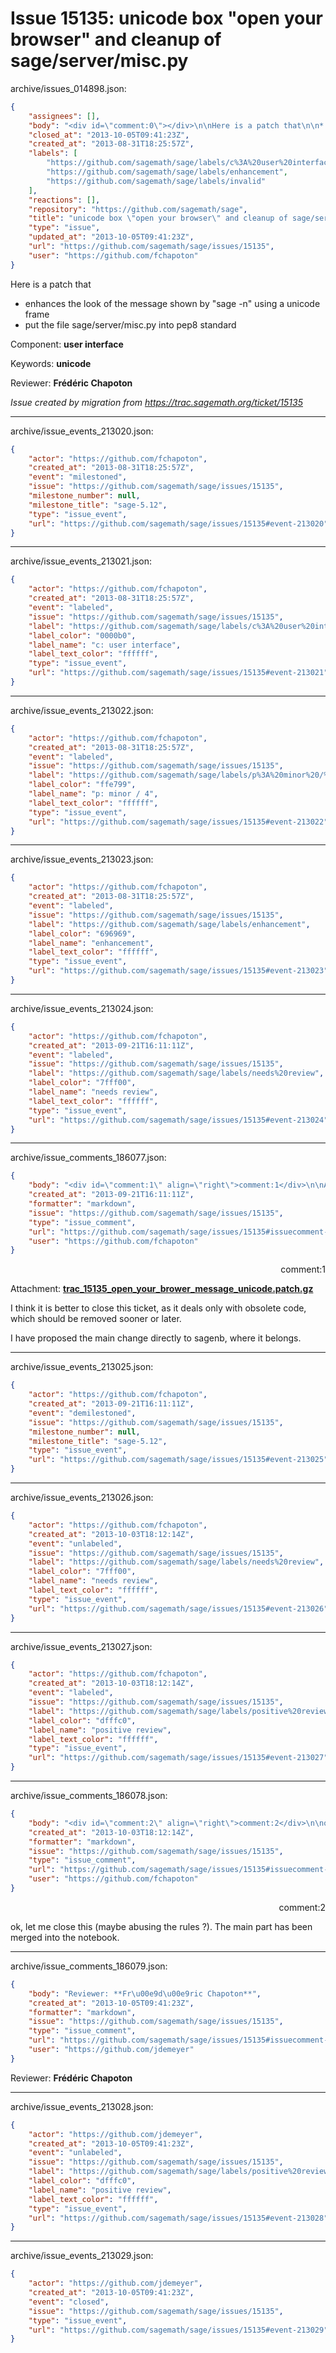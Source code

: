 # Issue 15135: unicode box "open your browser" and cleanup of sage/server/misc.py

archive/issues_014898.json:
```json
{
    "assignees": [],
    "body": "<div id=\"comment:0\"></div>\n\nHere is a patch that\n\n* enhances the look of the message shown by \"sage -n\" using a unicode frame\n* put the file sage/server/misc.py into pep8 standard\n\nComponent: **user interface**\n\nKeywords: **unicode**\n\nReviewer: **Fr\u00e9d\u00e9ric Chapoton**\n\n_Issue created by migration from https://trac.sagemath.org/ticket/15135_\n\n",
    "closed_at": "2013-10-05T09:41:23Z",
    "created_at": "2013-08-31T18:25:57Z",
    "labels": [
        "https://github.com/sagemath/sage/labels/c%3A%20user%20interface",
        "https://github.com/sagemath/sage/labels/enhancement",
        "https://github.com/sagemath/sage/labels/invalid"
    ],
    "reactions": [],
    "repository": "https://github.com/sagemath/sage",
    "title": "unicode box \"open your browser\" and cleanup of sage/server/misc.py",
    "type": "issue",
    "updated_at": "2013-10-05T09:41:23Z",
    "url": "https://github.com/sagemath/sage/issues/15135",
    "user": "https://github.com/fchapoton"
}
```
<div id="comment:0"></div>

Here is a patch that

* enhances the look of the message shown by "sage -n" using a unicode frame
* put the file sage/server/misc.py into pep8 standard

Component: **user interface**

Keywords: **unicode**

Reviewer: **Frédéric Chapoton**

_Issue created by migration from https://trac.sagemath.org/ticket/15135_





---

archive/issue_events_213020.json:
```json
{
    "actor": "https://github.com/fchapoton",
    "created_at": "2013-08-31T18:25:57Z",
    "event": "milestoned",
    "issue": "https://github.com/sagemath/sage/issues/15135",
    "milestone_number": null,
    "milestone_title": "sage-5.12",
    "type": "issue_event",
    "url": "https://github.com/sagemath/sage/issues/15135#event-213020"
}
```



---

archive/issue_events_213021.json:
```json
{
    "actor": "https://github.com/fchapoton",
    "created_at": "2013-08-31T18:25:57Z",
    "event": "labeled",
    "issue": "https://github.com/sagemath/sage/issues/15135",
    "label": "https://github.com/sagemath/sage/labels/c%3A%20user%20interface",
    "label_color": "0000b0",
    "label_name": "c: user interface",
    "label_text_color": "ffffff",
    "type": "issue_event",
    "url": "https://github.com/sagemath/sage/issues/15135#event-213021"
}
```



---

archive/issue_events_213022.json:
```json
{
    "actor": "https://github.com/fchapoton",
    "created_at": "2013-08-31T18:25:57Z",
    "event": "labeled",
    "issue": "https://github.com/sagemath/sage/issues/15135",
    "label": "https://github.com/sagemath/sage/labels/p%3A%20minor%20/%204",
    "label_color": "ffe799",
    "label_name": "p: minor / 4",
    "label_text_color": "ffffff",
    "type": "issue_event",
    "url": "https://github.com/sagemath/sage/issues/15135#event-213022"
}
```



---

archive/issue_events_213023.json:
```json
{
    "actor": "https://github.com/fchapoton",
    "created_at": "2013-08-31T18:25:57Z",
    "event": "labeled",
    "issue": "https://github.com/sagemath/sage/issues/15135",
    "label": "https://github.com/sagemath/sage/labels/enhancement",
    "label_color": "696969",
    "label_name": "enhancement",
    "label_text_color": "ffffff",
    "type": "issue_event",
    "url": "https://github.com/sagemath/sage/issues/15135#event-213023"
}
```



---

archive/issue_events_213024.json:
```json
{
    "actor": "https://github.com/fchapoton",
    "created_at": "2013-09-21T16:11:11Z",
    "event": "labeled",
    "issue": "https://github.com/sagemath/sage/issues/15135",
    "label": "https://github.com/sagemath/sage/labels/needs%20review",
    "label_color": "7fff00",
    "label_name": "needs review",
    "label_text_color": "ffffff",
    "type": "issue_event",
    "url": "https://github.com/sagemath/sage/issues/15135#event-213024"
}
```



---

archive/issue_comments_186077.json:
```json
{
    "body": "<div id=\"comment:1\" align=\"right\">comment:1</div>\n\nAttachment: **[trac_15135_open_your_brower_message_unicode.patch.gz](https://github.com/sagemath/sage/files/ticket15135/trac_15135_open_your_brower_message_unicode.patch.gz)**\n\nI think it is better to close this ticket, as it deals only with obsolete code, which should be removed sooner or later.\n\nI have proposed the main change directly to sagenb, where it belongs.",
    "created_at": "2013-09-21T16:11:11Z",
    "formatter": "markdown",
    "issue": "https://github.com/sagemath/sage/issues/15135",
    "type": "issue_comment",
    "url": "https://github.com/sagemath/sage/issues/15135#issuecomment-186077",
    "user": "https://github.com/fchapoton"
}
```

<div id="comment:1" align="right">comment:1</div>

Attachment: **[trac_15135_open_your_brower_message_unicode.patch.gz](https://github.com/sagemath/sage/files/ticket15135/trac_15135_open_your_brower_message_unicode.patch.gz)**

I think it is better to close this ticket, as it deals only with obsolete code, which should be removed sooner or later.

I have proposed the main change directly to sagenb, where it belongs.



---

archive/issue_events_213025.json:
```json
{
    "actor": "https://github.com/fchapoton",
    "created_at": "2013-09-21T16:11:11Z",
    "event": "demilestoned",
    "issue": "https://github.com/sagemath/sage/issues/15135",
    "milestone_number": null,
    "milestone_title": "sage-5.12",
    "type": "issue_event",
    "url": "https://github.com/sagemath/sage/issues/15135#event-213025"
}
```



---

archive/issue_events_213026.json:
```json
{
    "actor": "https://github.com/fchapoton",
    "created_at": "2013-10-03T18:12:14Z",
    "event": "unlabeled",
    "issue": "https://github.com/sagemath/sage/issues/15135",
    "label": "https://github.com/sagemath/sage/labels/needs%20review",
    "label_color": "7fff00",
    "label_name": "needs review",
    "label_text_color": "ffffff",
    "type": "issue_event",
    "url": "https://github.com/sagemath/sage/issues/15135#event-213026"
}
```



---

archive/issue_events_213027.json:
```json
{
    "actor": "https://github.com/fchapoton",
    "created_at": "2013-10-03T18:12:14Z",
    "event": "labeled",
    "issue": "https://github.com/sagemath/sage/issues/15135",
    "label": "https://github.com/sagemath/sage/labels/positive%20review",
    "label_color": "dfffc0",
    "label_name": "positive review",
    "label_text_color": "ffffff",
    "type": "issue_event",
    "url": "https://github.com/sagemath/sage/issues/15135#event-213027"
}
```



---

archive/issue_comments_186078.json:
```json
{
    "body": "<div id=\"comment:2\" align=\"right\">comment:2</div>\n\nok, let me close this (maybe abusing the rules ?). The main part has been merged into the notebook.",
    "created_at": "2013-10-03T18:12:14Z",
    "formatter": "markdown",
    "issue": "https://github.com/sagemath/sage/issues/15135",
    "type": "issue_comment",
    "url": "https://github.com/sagemath/sage/issues/15135#issuecomment-186078",
    "user": "https://github.com/fchapoton"
}
```

<div id="comment:2" align="right">comment:2</div>

ok, let me close this (maybe abusing the rules ?). The main part has been merged into the notebook.



---

archive/issue_comments_186079.json:
```json
{
    "body": "Reviewer: **Fr\u00e9d\u00e9ric Chapoton**",
    "created_at": "2013-10-05T09:41:23Z",
    "formatter": "markdown",
    "issue": "https://github.com/sagemath/sage/issues/15135",
    "type": "issue_comment",
    "url": "https://github.com/sagemath/sage/issues/15135#issuecomment-186079",
    "user": "https://github.com/jdemeyer"
}
```

Reviewer: **Frédéric Chapoton**



---

archive/issue_events_213028.json:
```json
{
    "actor": "https://github.com/jdemeyer",
    "created_at": "2013-10-05T09:41:23Z",
    "event": "unlabeled",
    "issue": "https://github.com/sagemath/sage/issues/15135",
    "label": "https://github.com/sagemath/sage/labels/positive%20review",
    "label_color": "dfffc0",
    "label_name": "positive review",
    "label_text_color": "ffffff",
    "type": "issue_event",
    "url": "https://github.com/sagemath/sage/issues/15135#event-213028"
}
```



---

archive/issue_events_213029.json:
```json
{
    "actor": "https://github.com/jdemeyer",
    "created_at": "2013-10-05T09:41:23Z",
    "event": "closed",
    "issue": "https://github.com/sagemath/sage/issues/15135",
    "type": "issue_event",
    "url": "https://github.com/sagemath/sage/issues/15135#event-213029"
}
```
